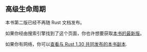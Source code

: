 ## 高级生命周期

本书第二版已经不再随 Rust 文档发布。

如果你经由搜索引擎找到了这个页面，你也许想要获取[本书的最新版](../index.html)。

如果你有网络，你可以[查看与 Rust 1.30 共同发布的本书副本](https://doc.rust-lang.org/1.30.0/book/second-edition/ch19-02-advanced-lifetimes.html).